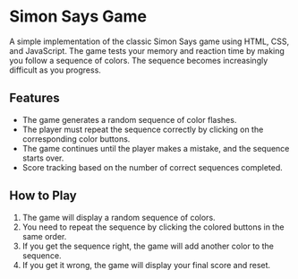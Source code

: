 # Simon Says Game

A simple implementation of the classic Simon Says game using HTML, CSS, and JavaScript. The game tests your memory and reaction time by making you follow a sequence of colors. The sequence becomes increasingly difficult as you progress.

## Features

- The game generates a random sequence of color flashes.
- The player must repeat the sequence correctly by clicking on the corresponding color buttons.
- The game continues until the player makes a mistake, and the sequence starts over.
- Score tracking based on the number of correct sequences completed.

## How to Play

1. The game will display a random sequence of colors.
2. You need to repeat the sequence by clicking the colored buttons in the same order.
3. If you get the sequence right, the game will add another color to the sequence.
4. If you get it wrong, the game will display your final score and reset.
